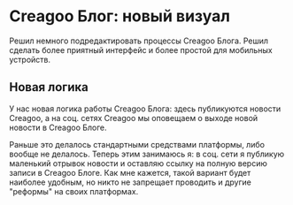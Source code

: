 # Creagoo Блог: новый визуал

Решил немного подредактировать процессы Creagoo Блога. Решил сделать более приятный интерфейс и более простой для
мобильных устройств.

## Новая логика

У нас новая логика работы Creagoo Блога: здесь публикуются новости Creagoo, а на соц. сетях Creagoo мы
оповещаем о выходе новой новости в Creagoo Блоге.

Раньше это делалось стандартными средствами платформы, либо вообще не делалось. Теперь этим занимаюсь я: в соц. сети
я публикую маленький отрывок новости и оставляю ссылку на полную версию записи в Creagoo Блоге. Как мне кажется,
такой вариант будет наиболее удобным, но никто не запрещает проводить и другие "реформы" на своих платформах.
